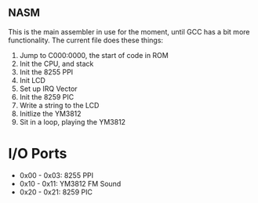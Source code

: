 ## NASM

This is the main assembler in use for the moment, until GCC has a bit more functionality. The current file does these things:

1. Jump to C000:0000, the start of code in ROM
2. Init the CPU, and stack
3. Init the 8255 PPI
4. Init LCD
5. Set up IRQ Vector
6. Init the 8259 PIC
7. Write a string to the LCD
8. Initlize the YM3812
9. Sit in a loop, playing the YM3812

# I/O Ports

- 0x00 - 0x03: 8255 PPI
- 0x10 - 0x11: YM3812 FM Sound
- 0x20 - 0x21: 8259 PIC
